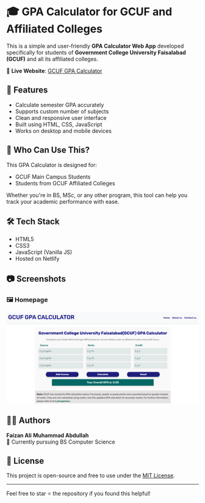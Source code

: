 # 🎓 GPA Calculator for GCUF and Affiliated Colleges

This is a simple and user-friendly **GPA Calculator Web App** developed specifically for students of **Government College University Faisalabad (GCUF)** and all its affiliated colleges.

🚀 **Live Website**: [GCUF GPA Calculator](https://gcufgpacalculator.netlify.app/)

## 📌 Features

- Calculate semester GPA accurately
- Supports custom number of subjects
- Clean and responsive user interface
- Built using HTML, CSS, JavaScript
- Works on desktop and mobile devices

## 🏫 Who Can Use This?

This GPA Calculator is designed for:

- GCUF Main Campus Students
- Students from GCUF Affiliated Colleges

Whether you're in BS, MSc, or any other program, this tool can help you track your academic performance with ease.

## 🛠️ Tech Stack

- HTML5
- CSS3
- JavaScript (Vanilla JS)
- Hosted on Netlify

## 📷 Screenshots

### 🖼️ Homepage

![Homepage Screenshot](images/website.png)

## 🧑‍💻 Authors

**Faizan Ali**
**Muhammad Abdullah**  
💼 Currently pursuing BS Computer Science

## 📎 License

This project is open-source and free to use under the [MIT License](LICENSE).

---

Feel free to star ⭐ the repository if you found this helpful!
